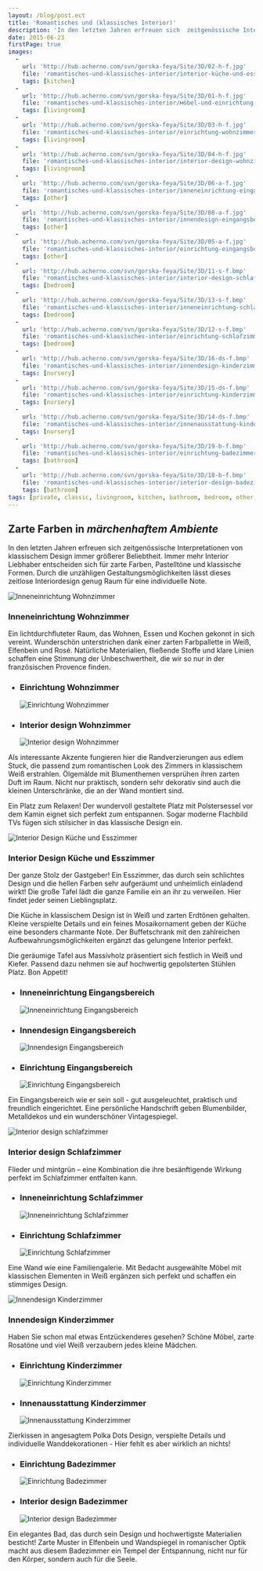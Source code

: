 ```yaml
---
layout: /blog/post.ect
title: 'Romantisches und (klassisches Interior)'
description: 'In den letzten Jahren erfreuen sich  zeitgenössische Interpretationen von klassischem Design immer größerer Beliebtheit. Immer mehr Interior Liebhaber entscheiden sich für zarte Farben, Pastelltöne und klassische Formen.'
date: 2015-06-23
firstPage: true
images:
  -
    url: 'http://hub.acherno.com/svn/gorska-feya/Site/3D/02-h-f.jpg'
    file: 'romantisches-und-klassisches-interior/interior-küche-und-esszimmer.jpg'
    tags: [kitchen]
  -
    url: 'http://hub.acherno.com/svn/gorska-feya/Site/3D/01-h-f.jpg'
    file: 'romantisches-und-klassisches-interior/мöbel-und-einrichtung-wohnzimmer.jpg'
    tags: [livingroom]
  -
    url: 'http://hub.acherno.com/svn/gorska-feya/Site/3D/03-h-f.jpg'
    file: 'romantisches-und-klassisches-interior/einrichtung-wohnzimmer.jpg'
    tags: [livingroom]
  -
    url: 'http://hub.acherno.com/svn/gorska-feya/Site/3D/04-h-f.jpg'
    file: 'romantisches-und-klassisches-interior/interior-design-wohnzimmer.jpg'
    tags: [livingroom]
  -
    url: 'http://hub.acherno.com/svn/gorska-feya/Site/3D/06-a-f.jpg'
    file: 'romantisches-und-klassisches-interior/inneneinrichtung-eingangsbereich.jpg'
    tags: [other]
  -
    url: 'http://hub.acherno.com/svn/gorska-feya/Site/3D/08-a-f.jpg'
    file: 'romantisches-und-klassisches-interior/innendesign-eingangsbereich.jpg'
    tags: [other]
  -
    url: 'http://hub.acherno.com/svn/gorska-feya/Site/3D/05-a-f.jpg'
    file: 'romantisches-und-klassisches-interior/einrichtung-eingangsbereich.jpg'
    tags: [other]
  -
    url: 'http://hub.acherno.com/svn/gorska-feya/Site/3D/11-s-f.bmp'
    file: 'romantisches-und-klassisches-interior/interior-design-schlafzimmer.jpg'
    tags: [bedroom]
  -
    url: 'http://hub.acherno.com/svn/gorska-feya/Site/3D/13-s-f.bmp'
    file: 'romantisches-und-klassisches-interior/inneneinrichtung-schlafzimmer.jpg'
    tags: [bedroom]
  -
    url: 'http://hub.acherno.com/svn/gorska-feya/Site/3D/12-s-f.bmp'
    file: 'romantisches-und-klassisches-interior/einrichtung-schlafzimmer.jpg'
    tags: [bedroom]
  -
    url: 'http://hub.acherno.com/svn/gorska-feya/Site/3D/16-ds-f.bmp'
    file: 'romantisches-und-klassisches-interior/innendesign-kinderzimmer.jpg'
    tags: [nursery]
  -
    url: 'http://hub.acherno.com/svn/gorska-feya/Site/3D/15-ds-f.bmp'
    file: 'romantisches-und-klassisches-interior/einrichtung-kinderzimmer.jpg'
    tags: [nursery]
  -
    url: 'http://hub.acherno.com/svn/gorska-feya/Site/3D/14-ds-f.bmp'
    file: 'romantisches-und-klassisches-interior/innenausstattung-kinderzimmer.jpg'
    tags: [nursery]
  -
    url: 'http://hub.acherno.com/svn/gorska-feya/Site/3D/19-b-f.bmp'
    file: 'romantisches-und-klassisches-interior/einrichtung-badezimmer.jpg'
    tags: [bathroom]
  -
    url: 'http://hub.acherno.com/svn/gorska-feya/Site/3D/18-b-f.bmp'
    file: 'romantisches-und-klassisches-interior/interior-design-badezimmer.jpg'
    tags: [bathroom]
tags: [private, classic, livingroom, kitchen, bathroom, bedroom, other, nursery]
---
```

## Zarte Farben in *märchenhaftem Ambiente*
In den letzten Jahren erfreuen sich  zeitgenössische Interpretationen von klassischem Design immer größerer Beliebtheit. Immer mehr Interior Liebhaber entscheiden sich für zarte Farben, Pastelltöne und klassische Formen. Durch die unzähligen Gestaltungsmöglichkeiten lässt dieses zeitlose Interiordesign  genug Raum für eine individuelle Note.

![Inneneinrichtung Wohnzimmer](romantisches-und-klassisches-interior/мöbel-und-einrichtung-wohnzimmer.jpg)
### Inneneinrichtung **Wohnzimmer**

Ein lichtdurchfluteter Raum, das Wohnen, Essen und Kochen gekonnt in sich vereint. Wunderschön unterstrichen dank einer zarten Farbpallette in Weiß, Elfenbein und Rosé. Natürliche Materialien, fließende Stoffe und klare Linien schaffen eine Stimmung der Unbeschwertheit, die wir so  nur in der französischen Provence finden.

-   ### Einrichtung **Wohnzimmer**
    ![Einrichtung Wohnzimmer](romantisches-und-klassisches-interior/einrichtung-wohnzimmer.jpg)
-   ### Interior design **Wohnzimmer**
    ![Interior design Wohnzimmer](romantisches-und-klassisches-interior/interior-design-wohnzimmer.jpg)

Als interessante Akzente  fungieren hier die Randverzierungen aus edlem Stuck, die passend zum romantischen Look des Zimmers in klassischem Weiß erstrahlen. Ölgemälde mit Blumenthemen versprühen ihren zarten Duft im Raum. Nicht nur praktisch, sondern sehr dekorativ sind auch die kleinen Unterschränke, die an der Wand montiert sind.  

Ein Platz zum Relaxen! Der wundervoll gestaltete Platz mit Polstersessel vor dem  Kamin eignet sich perfekt zum entspannen. Sogar moderne Flachbild TVs fügen sich stilsicher in das klassische Design ein.

![Interior Design Küche und Esszimmer](romantisches-und-klassisches-interior/interior-küche-und-esszimmer.jpg)
### Interior Design **Küche und Esszimmer**

Der ganze Stolz der Gastgeber! Ein Esszimmer, das durch sein schlichtes Design und die hellen Farben sehr aufgeräumt und unheimlich einladend wirkt!
Die große Tafel lädt die ganze Familie ein an ihr zu verweilen. Hier findet jeder seinen Lieblingsplatz. 

Die Küche in klassischem Design ist in Weiß und zarten Erdtönen gehalten. Kleine  verspielte Details und ein feines Mosaikornament geben der Küche eine besonders charmante Note. Der Buffetschrank mit den zahlreichen Aufbewahrungsmöglichkeiten ergänzt das gelungene Interior perfekt.

Die geräumige Tafel aus Massivholz präsentiert sich festlich in Weiß und Kiefer. Passend dazu nehmen sie auf hochwertig gepolsterten Stühlen Platz.
Bon Appetit!

-   ### Inneneinrichtung **Eingangsbereich**
    ![Inneneinrichtung Eingangsbereich](romantisches-und-klassisches-interior/inneneinrichtung-eingangsbereich.jpg)
-   ### Innendesign **Eingangsbereich**
    ![Innendesign Eingangsbereich](romantisches-und-klassisches-interior/innendesign-eingangsbereich.jpg)
-   ### Einrichtung **Eingangsbereich**
    ![Einrichtung Eingangsbereich](romantisches-und-klassisches-interior/einrichtung-eingangsbereich.jpg)

Ein Eingangsbereich wie er sein soll - gut ausgeleuchtet, praktisch und freundlich eingerichtet. Eine persönliche Handschrift geben Blumenbilder, Metalldekos und ein wunderschöner Vintagespiegel.

![Interior design schlafzimmer](romantisches-und-klassisches-interior/interior-design-schlafzimmer.jpg)
### Interior design **Schlafzimmer**

Flieder und mintgrün – eine Kombination die ihre besänftigende Wirkung perfekt im Schlafzimmer entfalten kann. 

-   ### Inneneinrichtung **Schlafzimmer**
    ![Inneneinrichtung Schlafzimmer](romantisches-und-klassisches-interior/inneneinrichtung-schlafzimmer.jpg)
-   ### Einrichtung **Schlafzimmer**
    ![Einrichtung Schlafzimmer](romantisches-und-klassisches-interior/einrichtung-schlafzimmer.jpg)

Eine Wand wie eine Familiengalerie. Mit Bedacht ausgewählte Möbel mit klassischen Elementen in Weiß  ergänzen sich perfekt und schaffen ein stimmiges Design.

![Innendesign Kinderzimmer](romantisches-und-klassisches-interior/innendesign-kinderzimmer.jpg)
### Innendesign **Kinderzimmer**

Haben Sie schon mal etwas Entzückenderes gesehen? Schöne  Möbel, zarte Rosatöne und viel Weiß verzaubern jedes kleine Mädchen.

-   ### Einrichtung **Kinderzimmer**
    ![Einrichtung Kinderzimmer](romantisches-und-klassisches-interior/einrichtung-kinderzimmer.jpg)
-   ### Innenausstattung **Kinderzimmer**
    ![Innenausstattung Kinderzimmer](romantisches-und-klassisches-interior/innenausstattung-kinderzimmer.jpg)

Zierkissen in angesagtem Polka Dots Design, verspielte Details und individuelle Wanddekorationen - Hier fehlt es aber wirklich an nichts!

-   ### Einrichtung **Badezimmer**
    ![Einrichtung Badezimmer](romantisches-und-klassisches-interior/einrichtung-badezimmer.jpg)
-   ### Interior design **Badezimmer**
    ![Interior design Badezimmer](romantisches-und-klassisches-interior/interior-design-badezimmer.jpg)

Ein elegantes Bad, das durch sein Design und  hochwertigste Materialien besticht! Zarte Muster in Elfenbein und Wandspiegel in romanischer Optik macht aus diesem Badezimmer ein Tempel der Entspannung, nicht nur für den Körper, sondern auch für die Seele.